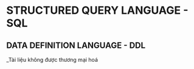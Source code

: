 # STRUCTURED QUERY LANGUAGE - SQL
## DATA DEFINITION LANGUAGE - DDL

_Tài liệu không được thương mại hoá
